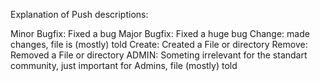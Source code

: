Explanation of Push descriptions:

Minor Bugfix: Fixed a bug
Major Bugfix: Fixed a huge bug
Change: made changes, file is (mostly) told
Create: Created a File or directory
Remove: Removed a File or directory
ADMIN: Someting irrelevant for the standart community, just important for Admins, file (mostly) told